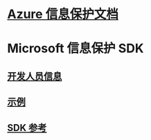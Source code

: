 # [Azure 信息保护文档](/azure/information-protection/)
# Microsoft 信息保护 SDK
## [开发人员信息](https://aka.ms/mipdevelopers)
## [示例](https://aka.ms/mipexamples)
## [SDK 参考](mip-sdk-reference.md)